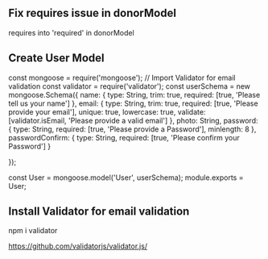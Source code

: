 ## Fix requires issue in donorModel

requires into 'required' in donorModel

## Create User Model
const mongoose = require('mongoose');
// Import Validator for email validation
const validator = require('validator');
const userSchema = new mongoose.Schema({
    name: {
        type: String,
        trim: true,
        required: [true, 'Please tell us your name']
    },
    email: {
        type: String,
        trim: true,
        required: [true, 'Please provide your email'],
        unique: true,
        lowercase: true,
        validate: [validator.isEmail, 'Please provide a valid email']
    },
    photo: String,
    password: {
        type: String,
        required: [true, 'Please provide a Password'],
        minlength: 8
    },
    passwordConfirm: {
        type: String,
        required: [true, 'Please confirm your Password']
    }

});

const User = mongoose.model('User', userSchema);
module.exports = User;

## Install Validator for email validation
npm i validator

https://github.com/validatorjs/validator.js/